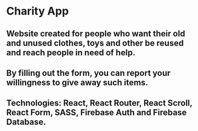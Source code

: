 # Charity App
## Website created for people who want their old and unused clothes, toys and other be reused and reach people in need of help.

## By filling out the form, you can report your willingness to give away such items.

## Technologies: React, React Router, React Scroll, React Form, SASS, Firebase Auth and Firebase Database.

